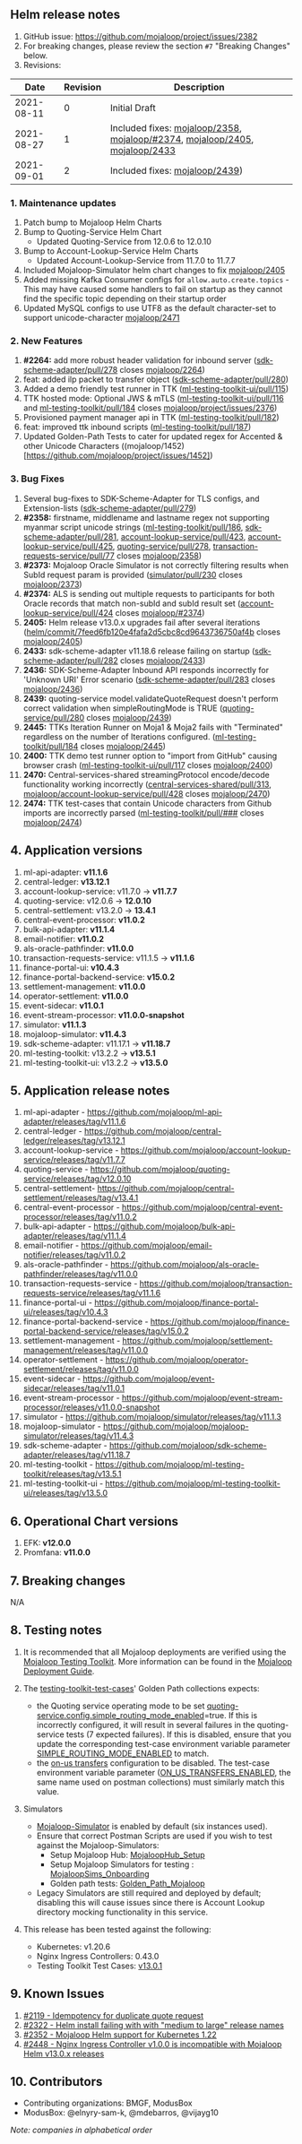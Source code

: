 ## Helm release notes
1. GitHub issue: https://github.com/mojaloop/project/issues/2382
2. For breaking changes, please review the section `#7` "Breaking Changes" below.
3. Revisions:

Date | Revision | Description
---------|----------|---------
 2021-08-11  | 0 | Initial Draft
 2021-08-27  | 1 | Included fixes: [mojaloop/2358](https://github.com/mojaloop/project/issues/2358), [mojaloop/#2374](https://github.com/mojaloop/project/issues/2374), [mojaloop/2405](https://github.com/mojaloop/project/issues/2405), [mojaloop/2433](https://github.com/mojaloop/project/issues/2433)
 2021-09-01  | 2 | Included fixes: [mojaloop/2439](https://github.com/mojaloop/project/issues/2439))

### 1. Maintenance updates

1. Patch bump to Mojaloop Helm Charts
2. Bump to Quoting-Service Helm Chart
   * Updated Quoting-Service from 12.0.6 to 12.0.10
3. Bump to Account-Lookup-Service Helm Charts
   * Updated Account-Lookup-Service from 11.7.0 to 11.7.7
4. Included Mojaloop-Simulator helm chart changes to fix [mojaloop/2405](https://github.com/mojaloop/project/issues/2405)
5. Added missing Kafka Consumer configs for `allow.auto.create.topics` - This may have caused some handlers to fail on startup as they cannot find the specific topic depending on their startup order
6. Updated MySQL configs to use UTF8 as the default character-set to support unicode-character [mojaloop/2471](https://github.com/mojaloop/project/issues/2471)

### 2. New Features

1. **#2264:** add more robust header validation for inbound server ([sdk-scheme-adapter/pull/278](https://github.com/mojaloop/sdk-scheme-adapter/pull/278) closes [mojaloop/2264](https://github.com/mojaloop/project/issues/2264))
2. feat: added ilp packet to transfer object ([sdk-scheme-adapter/pull/280](https://github.com/mojaloop/sdk-scheme-adapter/pull/280))
3. Added a demo friendly test runner in TTK ([ml-testing-toolkit-ui/pull/115](https://github.com/mojaloop/ml-testing-toolkit-ui/pull/115))
4. TTK hosted mode: Optional JWS & mTLS ([ml-testing-toolkit-ui/pull/116](https://github.com/mojaloop/ml-testing-toolkit-ui/pull/116) and [ml-testing-toolkit/pull/184](https://github.com/mojaloop/ml-testing-toolkit/pull/184) closes [mojaloop/project/issues/2376](https://github.com/mojaloop/project/issues/2376))
5. Provisioned payment manager api in TTK ([ml-testing-toolkit/pull/182](https://github.com/mojaloop/ml-testing-toolkit/pull/182))
6. feat: improved ttk inbound scripts ([ml-testing-toolkit/pull/187](https://github.com/mojaloop/ml-testing-toolkit/pull/187))
7. Updated Golden-Path Tests to cater for updated regex for Accented & other Unicode Characters ((mojaloop/1452)[https://github.com/mojaloop/project/issues/1452])

### 3. Bug Fixes

1. Several bug-fixes to SDK-Scheme-Adapter for TLS configs, and Extension-lists ([sdk-scheme-adapter/pull/279](https://github.com/mojaloop/sdk-scheme-adapter/pull/279))
2. **#2358:** firstname, middlename and lastname regex not supporting myanmar script unicode strings ([ml-testing-toolkit/pull/186](https://github.com/mojaloop/ml-testing-toolkit/pull/186), [sdk-scheme-adapter/pull/281](https://github.com/mojaloop/sdk-scheme-adapter/pull/281), [account-lookup-service/pull/423](https://github.com/mojaloop/account-lookup-service/pull/423), [account-lookup-service/pull/425](https://github.com/mojaloop/account-lookup-service/pull/425), [quoting-service/pull/278](https://github.com/mojaloop/quoting-service/pull/278), [transaction-requests-service/pull/77](https://github.com/mojaloop/transaction-requests-service/pull/77) closes [mojaloop/2358](https://github.com/mojaloop/project/issues/2358))
3. **#2373:** Mojaloop Oracle Simulator is not correctly filtering results when SubId request param is provided ([simulator/pull/230](https://github.com/mojaloop/simulator/pull/230) closes [mojaloop/2373](https://github.com/mojaloop/project/issues/2373))
4. **#2374:** ALS is sending out multiple requests to participants for both Oracle records that match non-subId and subId result set ([account-lookup-service/pull/424](https://github.com/mojaloop/account-lookup-service/pull/424) closes [mojaloop/#2374](https://github.com/mojaloop/project/issues/2374))
5. **2405:** Helm release v13.0.x upgrades fail after several iterations ([helm/commit/7feed6fb120e4fafa2d5cbc8cd9643736750af4b](https://github.com/mojaloop/helm/commit/7feed6fb120e4fafa2d5cbc8cd9643736750af4b) closes [mojaloop/2405](https://github.com/mojaloop/project/issues/2405))
6. **2433:** sdk-scheme-adapter v11.18.6 release failing on startup ([sdk-scheme-adapter/pull/282](https://github.com/mojaloop/sdk-scheme-adapter/pull/282) closes [mojaloop/2433](https://github.com/mojaloop/project/issues/2433))
7. **2436:** SDK-Scheme-Adapter Inbound API responds incorrectly for 'Unknown URI' Error scenario ([sdk-scheme-adapter/pull/283](https://github.com/mojaloop/sdk-scheme-adapter/pull/283) closes [mojaloop/2436](https://github.com/mojaloop/project/issues/2436))
8. **2439:** quoting-service model.validateQuoteRequest doesn't perform correct validation when simpleRoutingMode is TRUE ([quoting-service/pull/280](https://github.com/mojaloop/quoting-service/pull/280) closes [mojaloop/2439](https://github.com/mojaloop/project/issues/2439))
9. **2445:** TTKs Iteration Runner on Moja1 & Moja2 fails with "Terminated" regardless on the number of Iterations configured. ([ml-testing-toolkit/pull/184](https://github.com/mojaloop/ml-testing-toolkit/pull/184) closes [mojaloop/2445](https://github.com/mojaloop/project/issues/2445))
10. **2400:** TTK demo test runner option to "import from GitHub" causing browser crash ([ml-testing-toolkit-ui/pull/117](https://github.com/mojaloop/ml-testing-toolkit-ui/pull/117) closes [mojaloop/2400](https://github.com/mojaloop/project/issues/2400))
11. **2470:** Central-services-shared streamingProtocol encode/decode functionality working incorrectly ([central-services-shared/pull/313](https://github.com/mojaloop/central-services-shared/pull/313), [mojaloop/account-lookup-service/pull/428](https://github.com/mojaloop/account-lookup-service/pull/428) closes [mojaloop/2470](https://github.com/mojaloop/project/issues/2470))
12. **2474:** TTK test-cases that contain Unicode characters from Github imports are incorrectly parsed ([ml-testing-toolkit/pull/###](https://github.com/mojaloop/ml-testing-toolkit/pull/###) closes [mojaloop/2474](https://github.com/mojaloop/project/issues/2474))

## 4. Application versions

1. ml-api-adapter: **v11.1.6**
2. central-ledger:  **v13.12.1**
3. account-lookup-service: v11.7.0 -> **v11.7.7**
4. quoting-service: v12.0.6 -> **12.0.10**
5. central-settlement: v13.2.0 -> **13.4.1**
6. central-event-processor: **v11.0.2**
7. bulk-api-adapter: **v11.1.4**
8. email-notifier: **v11.0.2**
9. als-oracle-pathfinder: **v11.0.0**
10. transaction-requests-service: v11.1.5 -> **v11.1.6**
11. finance-portal-ui: **v10.4.3**
12. finance-portal-backend-service: **v15.0.2**
13. settlement-management: **v11.0.0**
14. operator-settlement: **v11.0.0**
15. event-sidecar: **v11.0.1**
16. event-stream-processor: **v11.0.0-snapshot**
17. simulator: **v11.1.3**
18. mojaloop-simulator: **v11.4.3**
19. sdk-scheme-adapter: v11.17.1 -> **v11.18.7**
20. ml-testing-toolkit: v13.2.2 -> **v13.5.1**
21. ml-testing-toolkit-ui: v13.2.2 -> **v13.5.0**

## 5. Application release notes

1. ml-api-adapter - https://github.com/mojaloop/ml-api-adapter/releases/tag/v11.1.6
2. central-ledger - https://github.com/mojaloop/central-ledger/releases/tag/v13.12.1
3. account-lookup-service - https://github.com/mojaloop/account-lookup-service/releases/tag/v11.7.7
4. quoting-service - https://github.com/mojaloop/quoting-service/releases/tag/v12.0.10
5. central-settlement- https://github.com/mojaloop/central-settlement/releases/tag/v13.4.1
6. central-event-processor - https://github.com/mojaloop/central-event-processor/releases/tag/v11.0.2
7. bulk-api-adapter - https://github.com/mojaloop/bulk-api-adapter/releases/tag/v11.1.4
8. email-notifier - https://github.com/mojaloop/email-notifier/releases/tag/v11.0.2
9. als-oracle-pathfinder - https://github.com/mojaloop/als-oracle-pathfinder/releases/tag/v11.0.0
10. transaction-requests-service - https://github.com/mojaloop/transaction-requests-service/releases/tag/v11.1.6
11. finance-portal-ui - https://github.com/mojaloop/finance-portal-ui/releases/tag/v10.4.3
12. finance-portal-backend-service - https://github.com/mojaloop/finance-portal-backend-service/releases/tag/v15.0.2
13. settlement-management - https://github.com/mojaloop/settlement-management/releases/tag/v11.0.0
14. operator-settlement - https://github.com/mojaloop/operator-settlement/releases/tag/v11.0.0
15. event-sidecar - https://github.com/mojaloop/event-sidecar/releases/tag/v11.0.1
16. event-stream-processor - https://github.com/mojaloop/event-stream-processor/releases/v11.0.0-snapshot
17. simulator - https://github.com/mojaloop/simulator/releases/tag/v11.1.3
18. mojaloop-simulator - https://github.com/mojaloop/mojaloop-simulator/releases/tag/v11.4.3
19. sdk-scheme-adapter - https://github.com/mojaloop/sdk-scheme-adapter/releases/tag/v11.18.7
20. ml-testing-toolkit - https://github.com/mojaloop/ml-testing-toolkit/releases/tag/v13.5.1
21. ml-testing-toolkit-ui - https://github.com/mojaloop/ml-testing-toolkit-ui/releases/tag/v13.5.0

## 6. Operational Chart versions

1. EFK: **v12.0.0**
2. Promfana: **v11.0.0**

## 7. Breaking changes

N/A

## 8. Testing notes

1. It is recommended that all Mojaloop deployments are verified using the [Mojaloop Testing Toolkit](https://docs.mojaloop.io/documentation/mojaloop-technical-overview/ml-testing-toolkit/). More information can be found in the [Mojaloop Deployment Guide](https://docs.mojaloop.io/documentation/deployment-guide).

2. The [testing-toolkit-test-cases](https://github.com/mojaloop/testing-toolkit-test-cases/releases/tag/v13.0.0)' Golden Path collections expects:
	-  the Quoting service operating mode to be set [quoting-service.config.simple_routing_mode_enabled](https://github.com/mojaloop/helm/blob/v13.0.0/mojaloop/values.yaml#L4664)=true. If this is incorrectly configured, it will result in several failures in the quoting-service tests (7 expected failures). If this is disabled, ensure that you update the corresponding test-case environment variable parameter [SIMPLE_ROUTING_MODE_ENABLED](https://github.com/mojaloop/helm/blob/v13.0.0/mojaloop/values.yaml#L7420) to match.
	- the [on-us transfers](https://github.com/mojaloop/helm/blob/v13.0.0/mojaloop/values.yaml#L321) configuration to be disabled. The test-case environment variable parameter ([ON_US_TRANSFERS_ENABLED](https://github.com/mojaloop/helm/blob/v13.0.0/mojaloop/values.yaml#L7423), the same name used on postman collections) must similarly match this value.

3. Simulators 
	- [Mojaloop-Simulator](https://github.com/mojaloop/mojaloop-simulator) is enabled by default (six instances used). 
	- Ensure that correct Postman Scripts are used if you wish to test against the Mojaloop-Simulators:
    	- Setup Mojaloop Hub: [MojaloopHub_Setup](https://github.com/mojaloop/postman/blob/v12.0.0/MojaloopHub_Setup.postman_collection.json)
    	- Setup Mojaloop Simulators for testing : [MojaloopSims_Onboarding](https://github.com/mojaloop/postman/blob/v12.0.0/MojaloopSims_Onboarding.postman_collection.json)
    	- Golden path tests: [Golden_Path_Mojaloop](https://github.com/mojaloop/postman/blob/v12.0.0/Golden_Path_Mojaloop.postman_collection.json)
	- Legacy Simulators are still required and deployed by default; disabling this will cause issues since there is Account Lookup directory mocking functionality in this service.

3. This release has been tested against the following:
	- Kubernetes: v1.20.6
	- Nginx Ingress Controllers: 0.43.0
	- Testing Toolkit Test Cases: [v13.0.1](https://github.com/mojaloop/testing-toolkit-test-cases/releases/tag/v13.0.1)

## 9. Known Issues

1. [#2119 - Idempotency for duplicate quote request](https://github.com/mojaloop/project/issues/2119)
2. [#2322 - Helm install failing with with "medium to large" release names](https://github.com/mojaloop/project/issues/2322)
3. [#2352 - Mojaloop Helm support for Kubernetes 1.22](https://github.com/mojaloop/project/issues/2352)
4. [#2448 - Nginx Ingress Controller v1.0.0 is incompatible with Mojaloop Helm v13.0.x releases](https://github.com/mojaloop/project/issues/2448)

## 10. Contributors

- Contributing organizations: BMGF, ModusBox
- ModusBox: @elnyry-sam-k, @mdebarros, @vijayg10

_Note: companies in alphabetical order_
